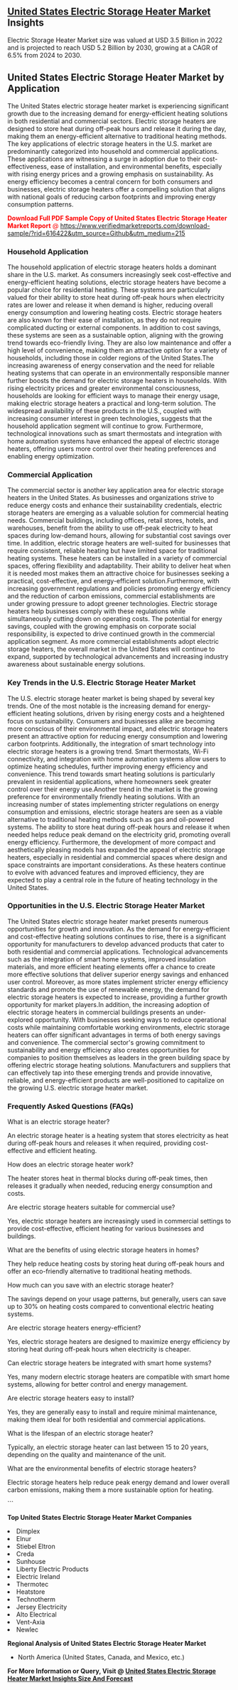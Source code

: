 <h2><a href="https://www.verifiedmarketreports.com/download-sample/?rid=616422&amp;utm_source=Github&amp;utm_medium=215" target="_blank">United States Electric Storage Heater Market</a> Insights</h2><p>Electric Storage Heater Market size was valued at USD 3.5 Billion in 2022 and is projected to reach USD 5.2 Billion by 2030, growing at a CAGR of 6.5% from 2024 to 2030.</p><p><h2>United States Electric Storage Heater Market by Application</h2><p>The United States electric storage heater market is experiencing significant growth due to the increasing demand for energy-efficient heating solutions in both residential and commercial sectors. Electric storage heaters are designed to store heat during off-peak hours and release it during the day, making them an energy-efficient alternative to traditional heating methods. The key applications of electric storage heaters in the U.S. market are predominantly categorized into household and commercial applications. These applications are witnessing a surge in adoption due to their cost-effectiveness, ease of installation, and environmental benefits, especially with rising energy prices and a growing emphasis on sustainability. As energy efficiency becomes a central concern for both consumers and businesses, electric storage heaters offer a compelling solution that aligns with national goals of reducing carbon footprints and improving energy consumption patterns. <p><span class=""><span style="color: #ff0000;"><strong>Download Full PDF Sample Copy of United States Electric Storage Heater Market Report</strong> @ </span><a href="https://www.verifiedmarketreports.com/download-sample/?rid=616422&amp;utm_source=Github&amp;utm_medium=215" target="_blank">https://www.verifiedmarketreports.com/download-sample/?rid=616422&amp;utm_source=Github&amp;utm_medium=215</a></span></p></p><h3>Household Application</h3><p>The household application of electric storage heaters holds a dominant share in the U.S. market. As consumers increasingly seek cost-effective and energy-efficient heating solutions, electric storage heaters have become a popular choice for residential heating. These systems are particularly valued for their ability to store heat during off-peak hours when electricity rates are lower and release it when demand is higher, reducing overall energy consumption and lowering heating costs. Electric storage heaters are also known for their ease of installation, as they do not require complicated ducting or external components. In addition to cost savings, these systems are seen as a sustainable option, aligning with the growing trend towards eco-friendly living. They are also low maintenance and offer a high level of convenience, making them an attractive option for a variety of households, including those in colder regions of the United States.The increasing awareness of energy conservation and the need for reliable heating systems that can operate in an environmentally responsible manner further boosts the demand for electric storage heaters in households. With rising electricity prices and greater environmental consciousness, households are looking for efficient ways to manage their energy usage, making electric storage heaters a practical and long-term solution. The widespread availability of these products in the U.S., coupled with increasing consumer interest in green technologies, suggests that the household application segment will continue to grow. Furthermore, technological innovations such as smart thermostats and integration with home automation systems have enhanced the appeal of electric storage heaters, offering users more control over their heating preferences and enabling energy optimization.<h3>Commercial Application</h3><p>The commercial sector is another key application area for electric storage heaters in the United States. As businesses and organizations strive to reduce energy costs and enhance their sustainability credentials, electric storage heaters are emerging as a valuable solution for commercial heating needs. Commercial buildings, including offices, retail stores, hotels, and warehouses, benefit from the ability to use off-peak electricity to heat spaces during low-demand hours, allowing for substantial cost savings over time. In addition, electric storage heaters are well-suited for businesses that require consistent, reliable heating but have limited space for traditional heating systems. These heaters can be installed in a variety of commercial spaces, offering flexibility and adaptability. Their ability to deliver heat when it is needed most makes them an attractive choice for businesses seeking a practical, cost-effective, and energy-efficient solution.Furthermore, with increasing government regulations and policies promoting energy efficiency and the reduction of carbon emissions, commercial establishments are under growing pressure to adopt greener technologies. Electric storage heaters help businesses comply with these regulations while simultaneously cutting down on operating costs. The potential for energy savings, coupled with the growing emphasis on corporate social responsibility, is expected to drive continued growth in the commercial application segment. As more commercial establishments adopt electric storage heaters, the overall market in the United States will continue to expand, supported by technological advancements and increasing industry awareness about sustainable energy solutions.<h3>Key Trends in the U.S. Electric Storage Heater Market</h3><p>The U.S. electric storage heater market is being shaped by several key trends. One of the most notable is the increasing demand for energy-efficient heating solutions, driven by rising energy costs and a heightened focus on sustainability. Consumers and businesses alike are becoming more conscious of their environmental impact, and electric storage heaters present an attractive option for reducing energy consumption and lowering carbon footprints. Additionally, the integration of smart technology into electric storage heaters is a growing trend. Smart thermostats, Wi-Fi connectivity, and integration with home automation systems allow users to optimize heating schedules, further improving energy efficiency and convenience. This trend towards smart heating solutions is particularly prevalent in residential applications, where homeowners seek greater control over their energy use.Another trend in the market is the growing preference for environmentally friendly heating solutions. With an increasing number of states implementing stricter regulations on energy consumption and emissions, electric storage heaters are seen as a viable alternative to traditional heating methods such as gas and oil-powered systems. The ability to store heat during off-peak hours and release it when needed helps reduce peak demand on the electricity grid, promoting overall energy efficiency. Furthermore, the development of more compact and aesthetically pleasing models has expanded the appeal of electric storage heaters, especially in residential and commercial spaces where design and space constraints are important considerations. As these heaters continue to evolve with advanced features and improved efficiency, they are expected to play a central role in the future of heating technology in the United States.<h3>Opportunities in the U.S. Electric Storage Heater Market</h3><p>The United States electric storage heater market presents numerous opportunities for growth and innovation. As the demand for energy-efficient and cost-effective heating solutions continues to rise, there is a significant opportunity for manufacturers to develop advanced products that cater to both residential and commercial applications. Technological advancements such as the integration of smart home systems, improved insulation materials, and more efficient heating elements offer a chance to create more effective solutions that deliver superior energy savings and enhanced user control. Moreover, as more states implement stricter energy efficiency standards and promote the use of renewable energy, the demand for electric storage heaters is expected to increase, providing a further growth opportunity for market players.In addition, the increasing adoption of electric storage heaters in commercial buildings presents an under-explored opportunity. With businesses seeking ways to reduce operational costs while maintaining comfortable working environments, electric storage heaters can offer significant advantages in terms of both energy savings and convenience. The commercial sector's growing commitment to sustainability and energy efficiency also creates opportunities for companies to position themselves as leaders in the green building space by offering electric storage heating solutions. Manufacturers and suppliers that can effectively tap into these emerging trends and provide innovative, reliable, and energy-efficient products are well-positioned to capitalize on the growing U.S. electric storage heater market.<h3>Frequently Asked Questions (FAQs)</h3><p>What is an electric storage heater? </p><p>An electric storage heater is a heating system that stores electricity as heat during off-peak hours and releases it when required, providing cost-effective and efficient heating. </p><p>How does an electric storage heater work? </p><p>The heater stores heat in thermal blocks during off-peak times, then releases it gradually when needed, reducing energy consumption and costs. </p><p>Are electric storage heaters suitable for commercial use? </p><p>Yes, electric storage heaters are increasingly used in commercial settings to provide cost-effective, efficient heating for various businesses and buildings. </p><p>What are the benefits of using electric storage heaters in homes? </p><p>They help reduce heating costs by storing heat during off-peak hours and offer an eco-friendly alternative to traditional heating methods. </p><p>How much can you save with an electric storage heater? </p><p>The savings depend on your usage patterns, but generally, users can save up to 30% on heating costs compared to conventional electric heating systems. </p><p>Are electric storage heaters energy-efficient? </p><p>Yes, electric storage heaters are designed to maximize energy efficiency by storing heat during off-peak hours when electricity is cheaper. </p><p>Can electric storage heaters be integrated with smart home systems? </p><p>Yes, many modern electric storage heaters are compatible with smart home systems, allowing for better control and energy management. </p><p>Are electric storage heaters easy to install? </p><p>Yes, they are generally easy to install and require minimal maintenance, making them ideal for both residential and commercial applications. </p><p>What is the lifespan of an electric storage heater? </p><p>Typically, an electric storage heater can last between 15 to 20 years, depending on the quality and maintenance of the unit. </p><p>What are the environmental benefits of electric storage heaters? </p><p>Electric storage heaters help reduce peak energy demand and lower overall carbon emissions, making them a more sustainable option for heating. </p>```</p><p><strong>Top United States Electric Storage Heater Market Companies</strong></p><div data-test-id=""><p><li>Dimplex</li><li> Elnur</li><li> Stiebel Eltron</li><li> Creda</li><li> Sunhouse</li><li> Liberty Electric Products</li><li> Electric Ireland</li><li> Thermotec</li><li> Heatstore</li><li> Technotherm</li><li> Jersey Electricity</li><li> Alto Electrical</li><li> Vent-Axia</li><li> Newlec</li></p><div><strong>Regional Analysis of&nbsp;United States Electric Storage Heater Market</strong></div><ul><li dir="ltr"><p dir="ltr">North America&nbsp;(United States, Canada, and Mexico, etc.)</p></li></ul><p><strong>For More Information or Query, Visit @&nbsp;</strong><strong><a href="https://www.verifiedmarketreports.com/product/electric-storage-heater-market/?utm_source=Github&amp;utm_medium=215" target="_blank">United States Electric Storage Heater Market Insights Size And Forecast</a></strong></p></div>
